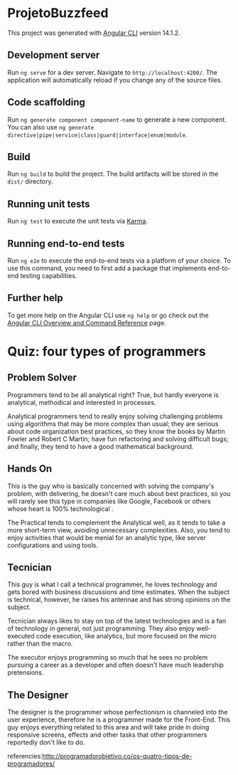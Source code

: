 # ProjetoBuzzfeed

This project was generated with [Angular CLI](https://github.com/angular/angular-cli) version 14.1.2.

## Development server

Run `ng serve` for a dev server. Navigate to `http://localhost:4200/`. The application will automatically reload if you change any of the source files.

## Code scaffolding

Run `ng generate component component-name` to generate a new component. You can also use `ng generate directive|pipe|service|class|guard|interface|enum|module`.

## Build

Run `ng build` to build the project. The build artifacts will be stored in the `dist/` directory.

## Running unit tests

Run `ng test` to execute the unit tests via [Karma](https://karma-runner.github.io).

## Running end-to-end tests

Run `ng e2e` to execute the end-to-end tests via a platform of your choice. To use this command, you need to first add a package that implements end-to-end testing capabilities.

## Further help

To get more help on the Angular CLI use `ng help` or go check out the [Angular CLI Overview and Command Reference](https://angular.io/cli) page.

# Quiz: four types of programmers

## Problem Solver
Programmers tend to be all analytical right? True, but hardly everyone is analytical, methodical and interested in processes.

Analytical programmers tend to really enjoy solving challenging problems using algorithms that may be more complex than usual; they are serious about code organization best practices, so they know the books by Martin Fowler and Robert C Martin; have fun refactoring and solving difficult bugs; and finally, they tend to have a good mathematical background.

## Hands On

This is the guy who is basically concerned with solving the company's problem, with delivering, he doesn't care much about best practices, so you will rarely see this type in companies like Google, Facebook or others whose heart is 100% technological .

The Practical tends to complement the Analytical well, as it tends to take a more short-term view, avoiding unnecessary complexities. Also, you tend to enjoy activities that would be menial for an analytic type, like server configurations and using tools.

## Tecnician

This guy is what I call a technical programmer, he loves technology and gets bored with business discussions and time estimates. When the subject is technical, however, he raises his antennae and has strong opinions on the subject.

Tecnician always likes to stay on top of the latest technologies and is a fan of technology in general, not just programming. They also enjoy well-executed code execution, like analytics, but more focused on the micro rather than the macro.

The executor enjoys programming so much that he sees no problem pursuing a career as a developer and often doesn't have much leadership pretensions.

## The Designer

The designer is the programmer whose perfectionism is channeled into the user experience, therefore he is a programmer made for the Front-End. This guy enjoys everything related to this area and will take pride in doing responsive screens, effects and other tasks that other programmers reportedly don't like to do.

referencies:http://programadorobjetivo.co/os-quatro-tipos-de-programadores/
